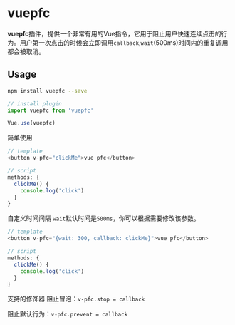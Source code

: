 # vuepfc
**vuepfc**插件，提供一个非常有用的Vue指令，它用于阻止用户快速连续点击的行为。用户第一次点击的时候会立即调用`callback`,`wait`(500ms)时间内的重复调用都会被取消。

## Usage

```bash
npm install vuepfc --save
```

```js
// install plugin
import vuepfc from 'vuepfc'

Vue.use(vuepfc)
```

简单使用
```js
// template
<button v-pfc="clickMe">vue pfc</button>

// script
methods: {
  clickMe() {
    console.log('click')
  }
}
```

自定义时间间隔
`wait`默认时间是`500ms`，你可以根据需要修改该参数。
```js
// template
<button v-pfc="{wait: 300, callback: clickMe}">vue pfc</button>

// script
methods: {
  clickMe() {
    console.log('click')
  }
}
```

支持的修饰器
阻止冒泡：`v-pfc.stop = callback`

阻止默认行为：`v-pfc.prevent = callback`
